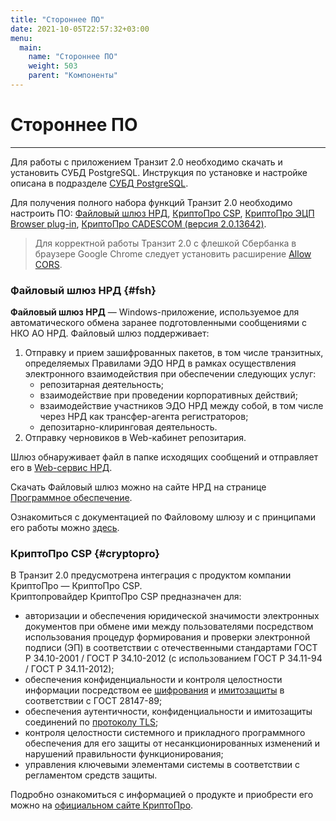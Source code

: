 ```yaml
---
title: "Стороннее ПО"
date: 2021-10-05T22:57:32+03:00
menu:
  main:
    name: "Стороннее ПО"
    weight: 503
    parent: "Компоненты"
---
```


# Стороннее ПО
---

Для работы с приложением Транзит 2.0 необходимо скачать и установить СУБД PostgreSQL. Инструкция по установке и настройке описана в подразделе [СУБД PostgreSQL](/parts/postgresql/index.html).

Для получения полного набора функций Транзит 2.0 необходимо настроить ПО: [Файловый шлюз НРД](#fsh), [КриптоПро CSP](#cryptopro), [КриптоПро ЭЦП Browser plug-in](https://www.cryptopro.ru/products/cades/plugin), [КриптоПро CADESCOM (версия 2.0.13642)](https://www.cryptopro.ru/downloads).

<a name="sber"></a>

> Для корректной работы Транзит 2.0 с флешкой Сбербанка в браузере Google Chrome следует установить расширение [Allow CORS](https://chrome.google.com/webstore/detail/allow-cors-access-control/lhobafahddgcelffkeicbaginigeejlf?hl=ru).

### Файловый шлюз НРД {#fsh}

**Файловый шлюз НРД** — Windows-приложение, используемое для автоматического обмена заранее подготовленными сообщениями с НКО АО НРД. Файловый шлюз поддерживает:

1. Отправку и прием зашифрованных пакетов, в том числе транзитных, определяемых Правилами ЭДО НРД в рамках осуществления электронного взаимодействия при обеспечении следующих услуг:
   - репозитарная деятельность;
   - взаимодействие при проведении корпоративных действий;
   - взаимодействие участников ЭДО НРД между собой, в том числе через НРД как трансфер-агента регистраторов;
   - депозитарно-клиринговая деятельность.
2. Отправку черновиков в Web-кабинет репозитария. <br>

Шлюз обнаруживает файл в папке исходящих сообщений и отправляет его в [Web-сервис НРД](https://www.nsd.ru/ru/workflow/system/programs/#index.php?36=514). <br>

Скачать Файловый шлюз можно на сайте НРД на странице [Программное обеспечение](https://www.nsd.ru/ru/workflow/system/programs/#index.php?36=963). <br>

Ознакомиться с документацией по Файловому шлюзу и с принципами его работы можно [здесь](http://docs.itglobal.ru/pages/viewpage.action?pageId=7833630).

### КриптоПро CSP {#cryptopro}

В Транзит 2.0 предусмотрена интеграция с продуктом компании КриптоПро — КриптоПро CSP.
<br>
Криптопровайдер КриптоПро CSP предназначен для:

- авторизации и обеспечения юридической значимости электронных документов при обмене ими между пользователями посредством использования процедур формирования и проверки электронной подписи (ЭП) в соответствии с отечественными стандартами ГОСТ Р 34.10-2001 / ГОСТ Р 34.10-2012 (с использованием ГОСТ Р 34.11-94 / ГОСТ Р 34.11-2012);
- обеспечения конфиденциальности и контроля целостности информации посредством ее [шифрования](/terms/index.html#a-nameencryptiona-шифрование) и [имитозащиты](/terms/index.html#a-nameprotectiona-имитозащита) в соответствии с ГОСТ 28147-89;
- обеспечения аутентичности, конфиденциальности и имитозащиты соединений по [протоколу TLS](/terms/index.html#a-nametlsa-tls-англ-transport-layer-security--протокол-защиты-транспортного-уровня);
- контроля целостности системного и прикладного программного обеспечения для его защиты от несанкционированных изменений и нарушений правильности функционирования;
- управления ключевыми элементами системы в соответствии с регламентом средств защиты.

Подробно ознакомиться с информацией о продукте и приобрести его можно на [официальном сайте КриптоПро](http://www.cryptopro.ru/products/cryptopro-csp). <br>
